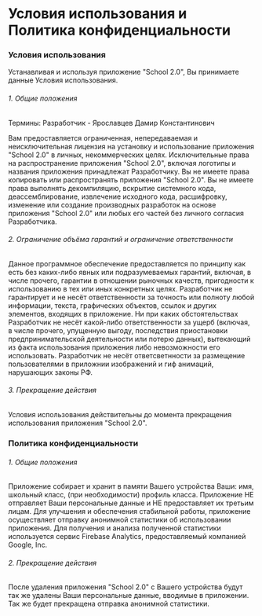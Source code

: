 # Условия использования и Политика конфиденциальности

### Условия использования
Устанавливая и используя приложение "School 2.0", Вы принимаете данные Условия использования.

###### 1. Общие положения
Термины:
Разработчик - Ярославцев Дамир Константинович

Вам предоставляется ограниченная, непередаваемая и неисключительная лицензия на установку и использование приложения "School 2.0" в личных, некоммерческих целях.     Исключительные права на распространение приложения "School 2.0", включая логотипы и названия приложения принадлежат Разработчику.
  Вы не имеете права копировать или распространять приложения "School 2.0". Вы не имеете права выполнять декомпиляцию, вскрытие системного кода, деассемблирование, извлечение исходного кода, расшифровку, изменение или создание производных разработок на основе приложения "School 2.0" или любых его частей без личного согласия Разработчика.
  
###### 2. Ограничение объёма гарантий и ограничение ответственности
  Данное программное обеспечение предоставляется по принципу как есть без каких-либо явных или подразумеваемых гарантий, включая, в числе прочего, гарантии в отношении рыночных качеств, пригодности к использованию в тех или иных конкретных целях. Разработчик не гарантирует и не несёт ответственности за точность или полноту любой информации, текста, графических объектов, ссылок и других элементов, входящих в приложение. Ни при каких обстоятельствах Разработчик не несёт какой-либо ответственности за ущерб (включая, в числе прочего, упущенную выгоду, последствия приостановки предпринимательской деятельности или потерю данных), вытекающий из факта использования приложения либо невозможности его использовать. Разработчик не несёт ответсветнности за размещение пользователями в приложнии изображений и гиф анимаций, нарушающих законы РФ.
  
###### 3. Прекращение действия
  Условия использования действительны до момента прекращения использования приложения "School 2.0".
  
### Политика конфиденциальности

###### 1. Общие положения
Приложение собирает и хранит в памяти Вашего устройства Ваши: имя, школьный класс, (при необходимости) профиль класса. Приложение НЕ отправляет Ваши персональные данные и НЕ предоставляет их третьим лицам. Для улучшения и обеспечения стабильной работы, приложение осуществляет отправку анонимной статистики об использовании приложения. Для получения и анализа полученной статистики используется сервис Firebase Analytics, предоставляемый компанией Google, Inc.

###### 2. Прекращение действия
После удаления приложения "School 2.0" с Вашего устройства будут так же удалены Ваши персональные данные, вводимые в приложении. Так же будет прекращена отправка анонимной статистики.
